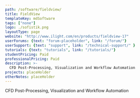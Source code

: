 ```yaml
---
path: /software/fieldview/
title: FieldView
templateKey: mdSoftware
tags: ["none"]
logo: ./sofistik.png
layoutType: page
website: "http://www.ilight.com/en/products/fieldview-17"
userForums: {text: "forum-placeholder", link: "/forum/"}
userSupport: {text: "support", link: "/technical-support/" }
tutorials: {text: "tutorials", link: "/tutorials/"}
studentPricing: Paid
professionalPricing: Paid
description: >-
  CFD Post-Processing, Visualization and Workflow Automation
projects: placeHolder
otherNotes: placeHolder
---
```


CFD Post-Processing, Visualization and Workflow Automation
